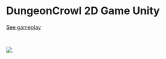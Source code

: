 # DungeonCrowl 2D Game Unity 

<a href="https://www.youtube.com/watch?v=lSczLRAj9ug&t=1s">
  See gameplay
</a>
<p>
<br/>
</p>
<img src="https://user-images.githubusercontent.com/48765197/119392765-182cc380-bcc8-11eb-8528-817fa5915c17.jpg"/>


